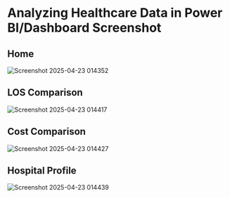 # Analyzing Healthcare Data in Power BI/Dashboard Screenshot

## Home

![Screenshot 2025-04-23 014352](https://github.com/user-attachments/assets/8e280c34-9bb7-4765-8b74-658e1bd1735a)

## LOS Comparison

![Screenshot 2025-04-23 014417](https://github.com/user-attachments/assets/bd907d12-bc47-4050-b98e-7f5a4efd845b)

## Cost Comparison

![Screenshot 2025-04-23 014427](https://github.com/user-attachments/assets/9cc6f845-40ae-4084-9cd0-36de5ceb2f99)


## Hospital Profile

![Screenshot 2025-04-23 014439](https://github.com/user-attachments/assets/0bc46203-b8a8-47f6-a31d-1effffa9d949)

